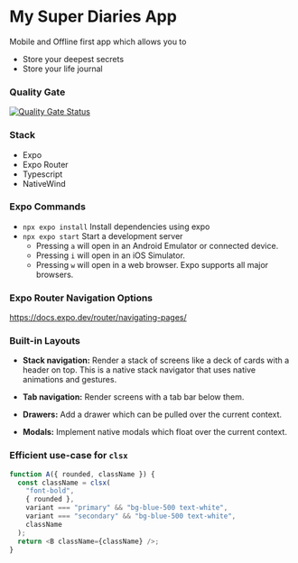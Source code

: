 # My Super Diaries App

Mobile and Offline first app which allows you to

- Store your deepest secrets
- Store your life journal

### Quality Gate

[![Quality Gate Status](https://sonarcloud.io/api/project_badges/measure?project=ipr0310_my-super-diaries&metric=alert_status)](https://sonarcloud.io/summary/new_code?id=ipr0310_my-super-diaries)

### Stack

- Expo
- Expo Router
- Typescript
- NativeWind

### Expo Commands

- `npx expo install` Install dependencies using expo
- `npx expo start` Start a development server
  - Pressing `a` will open in an Android Emulator or connected device.
  - Pressing `i` will open in an iOS Simulator.
  - Pressing `w` will open in a web browser. Expo supports all major browsers.

### Expo Router Navigation Options

https://docs.expo.dev/router/navigating-pages/

### Built-in Layouts

- **Stack navigation:** Render a stack of screens like a deck of cards with a header on top. This is a native stack navigator that uses native animations and gestures.

- **Tab navigation:** Render screens with a tab bar below them.

- **Drawers:** Add a drawer which can be pulled over the current context.

- **Modals:** Implement native modals which float over the current context.

### Efficient use-case for `clsx`

```typescript
function A({ rounded, className }) {
  const className = clsx(
    "font-bold",
    { rounded },
    variant === "primary" && "bg-blue-500 text-white",
    variant === "secondary" && "bg-blue-500 text-white",
    className
  );
  return <B className={className} />;
}
```
